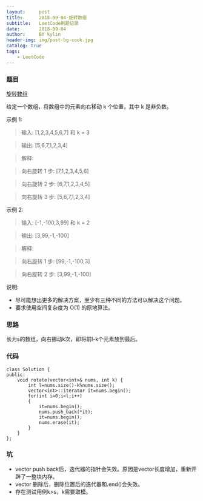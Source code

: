 ```yaml
---
layout:     post
title:      2018-09-04-旋转数组
subtitle:   LeetCode刷题记录
date:       2018-09-04
author:     BY kylin
header-img: img/post-bg-cook.jpg
catalog: true
tags:
    - LeetCode
---
```


### 题目
[旋转数组](https://leetcode-cn.com/explore/interview/card/top-interview-questions-easy/1/array/23/)

给定一个数组，将数组中的元素向右移动 k 个位置，其中 k 是非负数。

示例 1:

> 输入: [1,2,3,4,5,6,7] 和 k = 3

> 输出: [5,6,7,1,2,3,4]

> 解释:

> 向右旋转 1 步: [7,1,2,3,4,5,6]

> 向右旋转 2 步: [6,7,1,2,3,4,5]

> 向右旋转 3 步: [5,6,7,1,2,3,4]

示例 2:

> 输入: [-1,-100,3,99] 和 k = 2

> 输出: [3,99,-1,-100]

> 解释: 

> 向右旋转 1 步: [99,-1,-100,3]

> 向右旋转 2 步: [3,99,-1,-100]

说明:

* 尽可能想出更多的解决方案，至少有三种不同的方法可以解决这个问题。
* 要求使用空间复杂度为 O(1) 的原地算法。

### 思路
长为s的数组，向右挪动k次，即将前l-k个元素放到最后。

### 代码
```
class Solution {
public:
    void rotate(vector<int>& nums, int k) {
        int l=nums.size()-k%nums.size();
        vector<int>::iterator it=nums.begin();
        for(int i=0;i<l;i++)
        {
            it=nums.begin();
            nums.push_back(*it);
            it=nums.begin();
            nums.erase(it);
        }
    }
};
```

### 坑
* vector push back后，迭代器的指针会失效。原因是vector长度增加，重新开辟了一整块内存。
* vector 删除后，删除位置后的迭代器和.end()会失效。
* 存在测试用例k>s，k需要取模。

 
